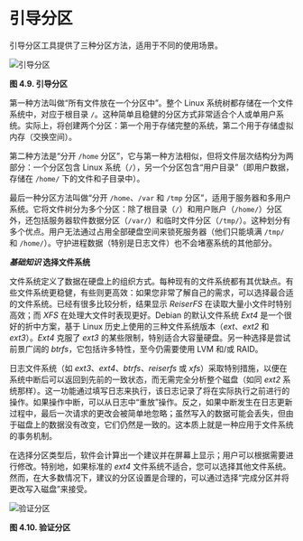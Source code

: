 # 引导分区

引导分区工具提供了三种分区方法，适用于不同的使用场景。

![引导分区](https://www.debian.org/doc/manuals/debian-handbook/images.en/inst-autopartman-mode.png)

**图 4.9. 引导分区**

第一种方法叫做“所有文件放在一个分区中”。整个 Linux 系统树都存储在一个文件系统中，对应于根目录 `/`。这种简单且稳健的分区方式非常适合个人或单用户系统。实际上，将创建两个分区：第一个用于存储完整的系统，第二个用于存储虚拟内存（交换空间）。

第二种方法是“分开 `/home` 分区”，它与第一种方法相似，但将文件层次结构分为两部分：一个分区包含 Linux 系统（`/`），另一个分区包含“用户目录”（即用户数据，存储在 `/home/` 下的文件和子目录中）。

最后一种分区方法叫做“分开 `/home`、`/var` 和 `/tmp` 分区”，适用于服务器和多用户系统。它将文件树分为多个分区：除了根目录（`/`）和用户账户（`/home/`）分区外，还包括服务器软件数据分区（`/var/`）和临时文件分区（`/tmp/`）。这种划分有多个优点。用户无法通过占用全部硬盘空间来锁死服务器（他们只能填满 `/tmp/` 和 `/home/`）。守护进程数据（特别是日志文件）也不会堵塞系统的其他部分。

**_基础知识_ 选择文件系统**

文件系统定义了数据在硬盘上的组织方式。每种现有的文件系统都有其优缺点。有些文件系统更稳健，有些则更高效：如果您非常了解自己的需求，可以选择最合适的文件系统。已经有很多比较分析，结果显示 _ReiserFS_ 在读取大量小文件时特别高效；而 _XFS_ 在处理大文件时表现更好。Debian 的默认文件系统 _Ext4_ 是一个很好的折中方案，基于 Linux 历史上使用的三种文件系统版本（_ext_、_ext2_ 和 _ext3_）。_Ext4_ 克服了 _ext3_ 的某些限制，特别适合大容量硬盘。另一种选择是尝试前景广阔的 _btrfs_，它包括许多特性，至今仍需要使用 LVM 和/或 RAID。

日志文件系统（如 _ext3_、_ext4_、_btrfs_、_reiserfs_ 或 _xfs_）采取特别措施，以便在系统中断后可以返回到先前的一致状态，而无需完全分析整个磁盘（如同 _ext2_ 系统那样）。这一功能通过填写日志来执行，该日志记录了将在实际执行之前进行的操作。如果操作中断，可以从日志中“重放”操作。反之，如果中断发生在日志更新过程中，最后一次请求的更改会被简单地忽略；虽然写入的数据可能会丢失，但由于磁盘上的数据没有改变，它们仍然是一致的。这本质上就是一种应用于文件系统的事务机制。

在选择分区类型后，软件会计算出一个建议并在屏幕上显示；用户可以根据需要进行修改。特别地，如果标准的 _ext4_ 文件系统不适合，您可以选择其他文件系统。然而，在大多数情况下，建议的分区设置是合理的，可以通过选择“完成分区并将更改写入磁盘”来接受。

![验证分区](https://www.debian.org/doc/manuals/debian-handbook/images.en/inst-partman-validation.png)

**图 4.10. 验证分区**